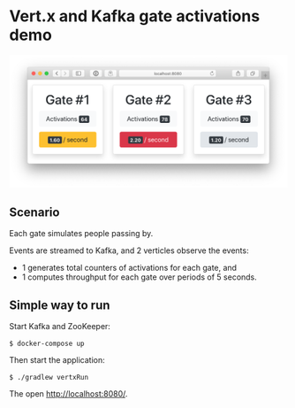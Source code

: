 # Vert.x and Kafka gate activations demo

![Screenshot](screenshot.png)

## Scenario

Each gate simulates people passing by.

Events are streamed to Kafka, and 2 verticles observe the events:

* 1 generates total counters of activations for each gate, and
* 1 computes throughput for each gate over periods of 5 seconds.

## Simple way to run

Start Kafka and ZooKeeper:

    $ docker-compose up

Then start the application:

    $ ./gradlew vertxRun

The open [http://localhost:8080/](http://localhost:8080/).

